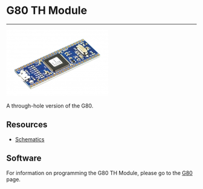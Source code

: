 # G80 TH Module
---
![G80 TH Module](images/g80th.jpg)

A through-hole version of the G80.

## Resources

* [Schematics](http://files.ghielectronics.com/downloads/Schematics/Systems/G80TH%20Schematic.pdf)

## Software

For information on programming the G80 TH Module, please go to the [G80](../scm/g80.md) page.